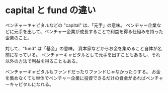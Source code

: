 # capital と fund の違い

ベンチャーキャピタルなどの "capital" は、「元手」の意味。
ベンチャー企業などに元手を出して、ベンチャー企業が成長することで利益を得る仕組みを持った企業のこと。

対して、"fund" は「基金」の意味。
資本家などからお金を集めること自体が名前になっている。
ベンチャーキャピタルとして元手を出すこともあるし、それ以外の方法で利益を得ることもある。

ベンチャーキャピタルもファンドだったりファンドじゃなかったりする。
お金を集めなくても単体でベンチャー企業に投資できるだけの資金があればベンチャーキャピタルになれる。
